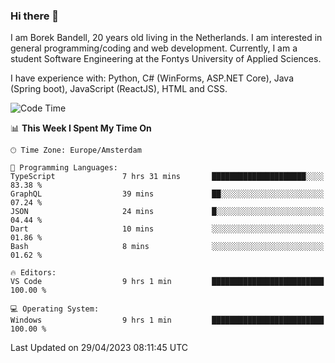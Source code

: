 ### Hi there 👋

I am Borek Bandell, 20 years old living in the Netherlands. I am interested in general programming/coding and web development. Currently, I am a student Software Engineering at the Fontys University of Applied Sciences.

I have experience with: Python, C# (WinForms, ASP.NET Core), Java (Spring boot), JavaScript (ReactJS), HTML and CSS.

<!--START_SECTION:waka-->
![Code Time](http://img.shields.io/badge/Code%20Time-526%20hrs%2010%20mins-blue)

📊 **This Week I Spent My Time On** 

```text
🕑︎ Time Zone: Europe/Amsterdam

💬 Programming Languages: 
TypeScript               7 hrs 31 mins       █████████████████████░░░░   83.38 % 
GraphQL                  39 mins             ██░░░░░░░░░░░░░░░░░░░░░░░   07.24 % 
JSON                     24 mins             █░░░░░░░░░░░░░░░░░░░░░░░░   04.44 % 
Dart                     10 mins             ░░░░░░░░░░░░░░░░░░░░░░░░░   01.86 % 
Bash                     8 mins              ░░░░░░░░░░░░░░░░░░░░░░░░░   01.62 % 

🔥 Editors: 
VS Code                  9 hrs 1 min         █████████████████████████   100.00 % 

💻 Operating System: 
Windows                  9 hrs 1 min         █████████████████████████   100.00 % 
```


 Last Updated on 29/04/2023 08:11:45 UTC
<!--END_SECTION:waka-->

<!--**tcBorek2002/tcBorek2002** is a ✨ _special_ ✨ repository because its `README.md` (this file) appears on your GitHub profile.

Here are some ideas to get you started:

- 🔭 I’m currently working on ...
- 🌱 I’m currently learning ...
- 👯 I’m looking to collaborate on ...
- 🤔 I’m looking for help with ...
- 💬 Ask me about ...
- 📫 How to reach me: ...
- 😄 Pronouns: ...
- ⚡ Fun fact: ...
-->
